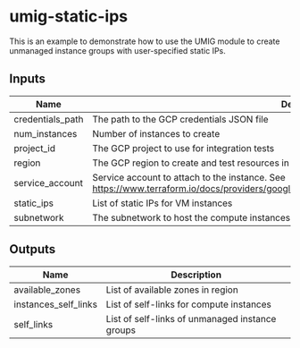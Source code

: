 # umig-static-ips

This is an example to demonstrate how to use the UMIG module to create unmanaged
instance groups with user-specified static IPs.

<!-- BEGINNING OF PRE-COMMIT-TERRAFORM DOCS HOOK -->
## Inputs

| Name | Description | Type | Default | Required |
|------|-------------|:----:|:-----:|:-----:|
| credentials\_path | The path to the GCP credentials JSON file | string | n/a | yes |
| num\_instances | Number of instances to create | string | `"1"` | no |
| project\_id | The GCP project to use for integration tests | string | n/a | yes |
| region | The GCP region to create and test resources in | string | n/a | yes |
| service\_account | Service account to attach to the instance. See https://www.terraform.io/docs/providers/google/r/compute_instance_template.html#service_account. | object | `"null"` | no |
| static\_ips | List of static IPs for VM instances | list(string) | n/a | yes |
| subnetwork | The subnetwork to host the compute instances in | string | n/a | yes |

## Outputs

| Name | Description |
|------|-------------|
| available\_zones | List of available zones in region |
| instances\_self\_links | List of self-links for compute instances |
| self\_links | List of self-links of unmanaged instance groups |

<!-- END OF PRE-COMMIT-TERRAFORM DOCS HOOK -->
